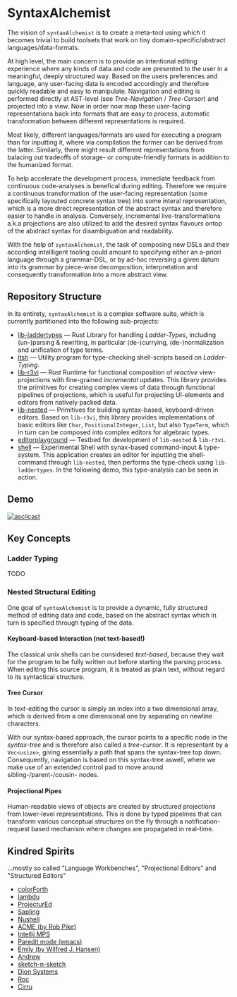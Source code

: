 # SyntaxAlchemist
The vision of `syntaxAlchemist` is to create a meta-tool using which it
becomes trivial to build toolsets that work on tiny
domain-specific/abstract languages/data-formats.

At high level, the main concern is to provide an intentional editing
experience where any kinds of data and code are presented to the user
in a meaningful, deeply structured way. Based on the users preferences
and language, any user-facing data is encoded accordingly and
therefore quickly readable and easy to manipulate.  Navigation and
editing is performed directly at AST-level (see *Tree-Navigation* /
*Tree-Cursor*) and projected into a view. Now in order now map these
user-facing representations back into formats that are easy to
process, automatic transformation between different representations is
required.

Most likely, different languages/formats are used for executing a
program than for inputting it, where via compilation the former can be
derived from the latter. Similarly, there might result different
representations from balacing out tradeoffs of storage- or
compute-friendly formats in addition to the humanized format.

To help accelerate the development process, immediate feedback from
continuous code-analyses is benefical during editing.  Therefore we
require a continuous transformation of the user-facing representation
(some specifically layouted concrete syntax tree) into some interal
representation, which is a more direct representation of the abstract
syntax and therefore easier to handle in analysis.
Conversely, incremental live-transformations a.k.a
projections are also utilized to add the desired syntax flavours ontop
of the abstract syntax for disambiguation and readability.

With the help of `syntaxAlchemist`, the task of composing new DSLs and
their according intellligent tooling could amount to specifying either
an a-priori language through a grammar-DSL, or by ad-hoc reversing a
given datum into its grammar by piece-wise decomposition,
interpretation and consequently transformation into a more abstract
view.

## Repository Structure
In its entirety, `syntaxAlchemist` is a complex software suite,
which is currently partitioned into the following sub-projects:

* [lib-laddertypes](https://github.com/michaelsippel/lib-laddertypes)
  — Rust Library for handling *Ladder-Types*, including (un-)parsing &
  rewriting, in particular (de-)currying, (de-)normalization and
  unification of type terms.
* [ltsh](https://github.com/michaelsippel/ltsh) — Utility program for
  type-checking shell-scripts based on *Ladder-Typing*.
* [lib-r3vi](https://github.com/michaelsippel/lib-r3vi) — Rust Runtime
  for functional composition of *reactive* view-projections with
  fine-grained *incremental* updates.  This library provides the
  primitives for creating complex views of data through functional
  pipelines of projections, which is useful for projecting UI-elements
  and editors from natively packed data.
* [lib-nested](https://github.com/michaelsippel/lib-nested) —
  Primitives for building syntax-based, keyboard-driven editors. Based
  on `lib-r3vi`, this library provides implementations of basic
  editors like `Char`, `PositionalInteger`, `List`, but also
  `TypeTerm`, which in turn can be composed into complex
  editors for algebraic types.
* [editorplayground](editorplayground) — Testbed for development of
  `lib-nested` & `lib-r3vi`.
* [shell](https://github.com/michaelsippel/shell) — Experimental Shell
  with synax-based command-input & type-system.  This application
  creates an editor for inputting the shell-command through
  `lib-nested`, then performs the type-check using
  `lib-laddertypes`. In the following demo, this type-analysis can be
  seen in action.

## Demo
[![asciicast](https://asciinema.org/a/580755.svg)](https://asciinema.org/a/580755)

## Key Concepts

### Ladder Typing
TODO

### Nested Structural Editing
One goal of `syntaxAlchemist` is to provide a dynamic, fully
structured method of editing data and code, based on the abstract
syntax which in turn is specified through typing of the data.

#### Keyboard-based Interaction (not text-based!)
The classical unix shells can be considered *text-based*, because they
wait for the program to be fully written out before starting the
parsing process. When editing this source program, it is treated as
plain text, without regard to its syntactical structure.

#### Tree Cursor
In *text*-editing the cursor is simply an index into a two dimensional
array, which is derived from a one dimensional one by separating on
newline characters.

With our syntax-based approach, the cursor points to a specific node
in the *syntax-tree* and is therefore also called a *tree-cursor*. It is
representant by a `Vec<usize>`, giving essentially a path that spans
the syntax-tree top down.  Consequently, navigation is based on this syntax-tree aswell, where we make use of an extended control pad to move around sibling-/parent-/cousin- nodes.

#### Projectional Pipes
Human-readable views of objects are created by structured projections
from lower-level representations.  This is done by typed pipelines
that can transform various conceptual structures on the fly through a
notification-request based mechanism where changes are propagated in
real-time.

## Kindred Spirits
...mostly so called "Language Workbenches", "Projectional Editors" and "Structured Editors"

- [colorForth](https://colorforth.github.io/cf.htm)
- [lambdu](https://github.com/lamdu/lamdu)
- [ProjecturEd](https://github.com/projectured/projectured)
- [Sapling](https://github.com/kneasle/sapling)
- [Nushell](https://www.nushell.sh/)
- [ACME (by Rob Pike)](http://acme.cat-v.org/)
- [Intellij MPS](https://www.jetbrains.com/mps/)
- [Paredit mode (emacs)](https://www.emacswiki.org/emacs/ParEdit)
- [Emily (by Wilfred J. Hansen)](https://www.cs.cmu.edu/~wjh/Emily.html)
- [Andrew](https://www.cs.cmu.edu/afs/cs.cmu.edu/Web/People/AUIS/)
- [sketch-n-sketch](https://ravichugh.github.io/sketch-n-sketch/index.html)
- [Dion Systems](https://dion.systems/)
- [Roc](https://www.roc-lang.org/)
- [Cirru](https://cirru.org/)
